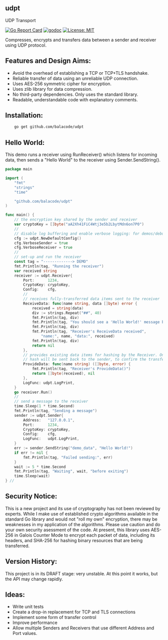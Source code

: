 ## udpt
UDP Transport

[![Go Report Card](https://goreportcard.com/badge/github.com/balacode/udpt)](https://goreportcard.com/report/github.com/balacode/udpt)
[![godoc](https://godoc.org/github.com/balacode/udpt?status.svg)](https://godoc.org/github.com/balacode/udpt)
[![License: MIT](https://img.shields.io/badge/License-MIT-blue.svg)](https://opensource.org/licenses/MIT)

Compresses, encrypts and transfers data between a sender and receiver using UDP protocol.

## Features and Design Aims:
- Avoid the overhead of establishing a TCP or TCP+TLS handshake.
- Reliable transfer of data using an unreliable UDP connection.
- Uses AES-256 symmetric cipher for encryption.
- Uses zlib library for data compression.
- No third-party dependencies. Only uses the standard library.
- Readable, understandable code with explanatory comments.

## Installation:

```bash
    go get github.com/balacode/udpt
```

## Hello World:

This demo runs a receiver using RunReceiver() which listens for incoming data,
then sends a "Hello World" to the receiver using Sender.SendString().

```go
package main

import (
    "fmt"
    "strings"
    "time"

    "github.com/balacode/udpt"
)

func main() {
    // the encryption key shared by the sender and receiver
    var cryptoKey = []byte("aA2Xh41FiC4Wtj3e5b2LbytMdn6on7P0")
    //
    // disable log buffering and enable verbose logging: for demos/debugging
    cfg := udpt.NewDefaultConfig()
    cfg.VerboseSender = true
    cfg.VerboseReceiver = true
    //
    // set-up and run the receiver
    const tag = "-------------> DEMO"
    fmt.Println(tag, "Running the receiver")
    var received string
    receiver := udpt.Receiver{
        Port:      1234,
        CryptoKey: cryptoKey,
        Config:    cfg,
        //
        // receives fully-transferred data items sent to the receiver
        ReceiveData: func(name string, data []byte) error {
            received = string(data)
            div := strings.Repeat("##", 40)
            fmt.Println(tag, div)
            fmt.Println(tag, "You should see a 'Hello World!' message below:")
            fmt.Println(tag, div)
            fmt.Println(tag, "Receiver's ReceiveData received",
                "name:", name, "data:", received)
            fmt.Println(tag, div)
            return nil
        },
        // provides existing data items for hashing by the Receiver. Only the
        // hash will be sent back to the sender, to confirm the transfer.
        ProvideData: func(name string) ([]byte, error) {
            fmt.Println(tag, "Receiver's ProvideData()")
            return []byte(received), nil
        },
        LogFunc: udpt.LogPrint,
    }
    go receiver.Run()
    //
    // send a message to the receiver
    time.Sleep(1 * time.Second)
    fmt.Println(tag, "Sending a message")
    sender := udpt.Sender{
        Address:   "127.0.0.1",
        Port:      1234,
        CryptoKey: cryptoKey,
        Config:    cfg,
        LogFunc:   udpt.LogPrint,
    }
    err := sender.SendString("demo_data", "Hello World!")
    if err != nil {
        fmt.Println(tag, "Failed sending:", err)
    }
    wait := 5 * time.Second
    fmt.Println(tag, "Waiting", wait, "before exiting")
    time.Sleep(wait)
} //                                                                        main
```

## Security Notice:
This is a new project and its use of cryptography has not been reviewed by experts. While I make use of established crypto algorithms available in the standard Go library and would not "roll my own" encryption, there may be weaknesses in my application of the algorithms. Please use caution and do your own security asessment of the code. At present, this library uses AES-256 in Galois Counter Mode to encrypt each packet of data, including its headers, and SHA-256 for hashing binary resources that are being transferred.

## Version History:
This project is in its DRAFT stage: very unstable. At this point it works, but the API may change rapidly.

## Ideas:
- Write unit tests
- Create a drop-in replacement for TCP and TLS connections
- Implement some form of transfer control
- Improve performance
- Allow multiple Senders and Receivers that use different Address and Port values.
